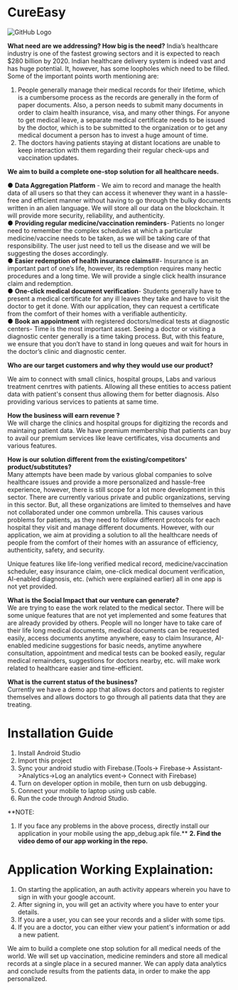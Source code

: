 # CureEasy

![GitHub Logo](https://github.com/akshat220/CureEasy/blob/master/app/src/main/res/drawable/ce.png)


**What need are we addressing? How big is the need?**
India’s healthcare industry is one of the fastest growing sectors and it is expected to reach 
$280 billion by 2020. Indian healthcare delivery system is indeed vast and has huge potential.
It, however, has some loopholes which need to be filled. Some of the important points worth 
mentioning are:
1)  People generally manage their medical records for their lifetime, which is a cumbersome
process as the records are generally in the form of paper documents. Also, a person needs to
submit many documents in order to claim health insurance, visa, and many other things. For
anyone to get medical leave, a separate medical certificate needs to be issued by the doctor,
which is to be submitted to the organization or to get any medical document a person has to
invest a huge amount of time.
2) The doctors having patients staying at distant locations are unable to keep interaction with them
regarding their regular check-ups and vaccination updates.

**We aim to build a complete one-stop solution for all healthcare needs.**

● **Data Aggregation Platform** - We aim to record and manage the health
data of all users so that they can access it whenever they want in a hassle-free and
efficient manner without having to go through the bulky documents written in an alien
language. We will store all our data on the blockchain. It will provide more security,
reliability, and authenticity.<br/>
● **Providing regular medicine/vaccination reminders**- Patients no longer need to remember
the complex schedules at which a particular medicine/vaccine needs to be taken, as we
will be taking care of that responsibility. The user just need to tell us the disease and we
will be suggesting the doses accordingly.<br/>
● **Easier redemption of health insurance claims**##- Insurance is an important part of one’s
life, however, its redemption requires many hectic procedures and a long time. We will
provide a single click health insurance claim and redemption.<br/>
● **One-click medical document verification**- Students generally have to present a medical
certificate for any ill leaves they take and have to visit the doctor to get it done. With our
application, they can request a certificate from the comfort of their homes with a
verifiable authenticity.<br/>
● **Book an appointment** with registered doctors/medical tests at diagnostic
centers- Time is the most important asset. Seeing a doctor or visiting a diagnostic center
generally is a time taking process. But, with this feature, we ensure that you don’t have
to stand in long queues and wait for hours in the doctor’s clinic and diagnostic center.<br/>

**Who are our target customers and why they would use our product?**<br/>

We aim to connect with small clinics, hospital groups, Labs and various treatment cenrtres with patients.
Allowing all these entities to access patient data with patient's consent thus allowing them for better
diagnosis. Also providing various services to patients at same time.<br/>

**How the business will earn revenue ?**<br/>
We will charge the clinics and hospital groups for digitizing the records and maintaing patient data.
We have premium membership that patients can buy to avail our premium services like leave certificates, 
visa documents and various features.<br/>

**How is our solution different from the existing/competitors' product/substitutes?**<br/>
Many attempts have been made by various global companies to solve healthcare issues and
provide a more personalized and hassle-free experience, however, there is still scope for a lot
more development in this sector. There are currently various private and public organizations,
serving in this sector. But, all these organizations are limited to themselves and have not
collaborated under one common umbrella. This causes various problems for patients, as they
need to follow different protocols for each hospital they visit and manage different documents.
However, with our application, we aim at providing a solution to all the healthcare needs of
people from the comfort of their homes with an assurance of efficiency, authenticity, safety, and
security.

Unique features like life-long verified medical record, medicine/vaccination scheduler, easy
insurance claim, one-click medical document verification, AI-enabled diagnosis, etc. (which were
explained earlier) all in one app is not yet provided.<br/>

**What is the Social Impact that our venture can generate?**<br/>
We are trying to ease the work related to the medical sector. There will be some unique features
that are not yet implemented and some features that are already provided by others. People will
no longer have to take care of their life long medical documents, medical documents can be
requested easily, access documents anytime anywhere, easy to claim Insurance, AI-enabled
medicine suggestions for basic needs, anytime anywhere consultation, appointment and
medical tests can be booked easily, regular medical remainders, suggestions for doctors
nearby, etc. will make work related to healthcare easier and time-efficient.<br/>

**What is the current status of the business?**<br/>
Currently we have a demo app that allows doctors and patients to register themselves and allows 
doctors to go through all patients data that they are treating.<br/>

# Installation Guide

1. Install Android Studio
2. Import this project
3. Sync your android studio with Firebase.(Tools-> Firebase-> Assistant->Analytics->Log an analytics event-> Connect with Firebase)
4. Turn on developer option in mobile, then turn on usb debugging.
5. Connect your mobile to laptop using usb cable.
6. Run the code through Android Studio.

**NOTE: 
1. If you face any problems in the above process, directly install our application in your mobile using the app_debug.apk file.**
**2. Find the video demo of our app working in the repo.**

# Application Working Explaination:

1. On starting the application, an auth activity appears wherein you have to sign in with your google account.
2. After signing in, you will get an activity where you have to enter your details.
3. If you are a user, you can see your records and a slider with some tips.
4. If you are a doctor, you can either view your patient's information or add a new patient.

We aim to build a complete one stop solution for all medical needs of the world. We will set up vaccination, medicine reminders and store all medical records at a single place in a secured manner. We can apply data analytics and conclude results from the patients data, in order to make the app personalized. 
